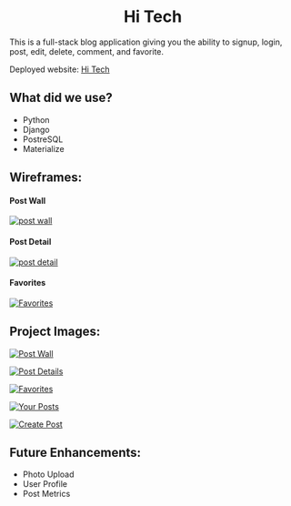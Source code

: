 <h1 align="center"> Hi Tech </h1>

This is a full-stack blog application giving you the ability to signup, login, post, edit, delete, comment, and favorite.

Deployed website: [Hi Tech](https://hi-tech-blog.herokuapp.com/)

## What did we use?

- Python
- Django
- PostreSQL
- Materialize

## Wireframes:

#### Post Wall

[![post wall](https://i.postimg.cc/V6LGq22D/Screen-Shot-2021-03-10-at-7-28-07-PM.png)](https://postimg.cc/NySkYCsH)

#### Post Detail

[![post detail](https://i.postimg.cc/cH9DXXSZ/Screen-Shot-2021-03-10-at-7-28-37-PM.png)](https://postimg.cc/62ZLQVq1)

#### Favorites

[![Favorites](https://i.postimg.cc/T1KtSgdb/Screen-Shot-2021-03-10-at-7-28-20-PM.png)](https://postimg.cc/RJz1J3nC)

## Project Images:

[![Post Wall](https://i.postimg.cc/LstHGgCn/Screen-Shot-2021-03-10-at-8-27-01-PM.png)](https://postimg.cc/WD4LkzPv)

[![Post Details](https://i.postimg.cc/bw2YHB10/Screen-Shot-2021-03-10-at-8-27-22-PM.png)](https://postimg.cc/K1xymQq4)

[![Favorites](https://i.postimg.cc/SKFSZfGB/Screen-Shot-2021-03-10-at-8-27-35-PM.png)](https://postimg.cc/rDj2sW3j)

[![Your Posts](https://i.postimg.cc/dtftCYZt/Screen-Shot-2021-03-10-at-8-27-43-PM.png)](https://postimg.cc/ykFHq2Tw)

[![Create Post](https://i.postimg.cc/9F0QzMMn/Screen-Shot-2021-03-10-at-8-27-51-PM.png)](https://postimg.cc/8j8S0TLR)

## Future Enhancements:

- Photo Upload
- User Profile
- Post Metrics

